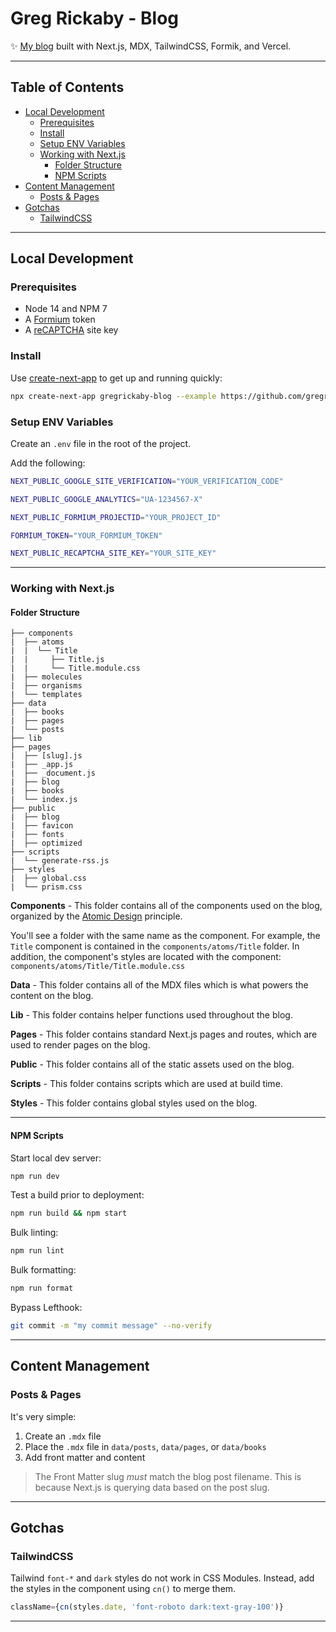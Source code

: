 # Greg Rickaby - Blog <!-- omit in toc -->

✨ [My blog](https://blog.gregrickaby.com) built with Next.js, MDX, TailwindCSS, Formik, and Vercel.

---

## Table of Contents <!-- omit in toc -->

- [Local Development](#local-development)
  - [Prerequisites](#prerequisites)
  - [Install](#install)
  - [Setup ENV Variables](#setup-env-variables)
  - [Working with Next.js](#working-with-nextjs)
    - [Folder Structure](#folder-structure)
    - [NPM Scripts](#npm-scripts)
- [Content Management](#content-management)
  - [Posts & Pages](#posts--pages)
- [Gotchas](#gotchas)
  - [TailwindCSS](#tailwindcss)

---

## Local Development

### Prerequisites

- Node 14 and NPM 7
- A [Formium](https://formium.io/) token
- A [reCAPTCHA](https://developers.google.com/recaptcha/) site key

### Install

Use [create-next-app](https://www.npmjs.com/package/create-next-app) to get up and running quickly:

```bash
npx create-next-app gregrickaby-blog --example https://github.com/gregrickaby/blog
```

### Setup ENV Variables

Create an `.env` file in the root of the project.

Add the following:

```bash
NEXT_PUBLIC_GOOGLE_SITE_VERIFICATION="YOUR_VERIFICATION_CODE"
```

```bash
NEXT_PUBLIC_GOOGLE_ANALYTICS="UA-1234567-X"
```

```bash
NEXT_PUBLIC_FORMIUM_PROJECTID="YOUR_PROJECT_ID"
```

```bash
FORMIUM_TOKEN="YOUR_FORMIUM_TOKEN"
```

```bash
NEXT_PUBLIC_RECAPTCHA_SITE_KEY="YOUR_SITE_KEY"
```

---

### Working with Next.js

#### Folder Structure

```text
├── components
|  ├── atoms
|  |  └── Title
|  |     ├── Title.js
|  |     └── Title.module.css
|  ├── molecules
|  ├── organisms
|  └── templates
├── data
|  ├── books
|  ├── pages
|  └── posts
├── lib
├── pages
|  ├── [slug].js
|  ├── _app.js
|  ├── _document.js
|  ├── blog
|  ├── books
|  └── index.js
├── public
|  ├── blog
|  ├── favicon
|  ├── fonts
|  ├── optimized
├── scripts
|  └── generate-rss.js
├── styles
|  ├── global.css
|  └── prism.css
```

**Components** - This folder contains all of the components used on the blog, organized by the [Atomic Design](https://bradfrost.com/blog/post/atomic-web-design/) principle.

You'll see a folder with the same name as the component. For example, the `Title` component is contained in the `components/atoms/Title` folder. In addition, the component's styles are located with the component: `components/atoms/Title/Title.module.css`

**Data** - This folder contains all of the MDX files which is what powers the content on the blog.

**Lib** - This folder contains helper functions used throughout the blog.

**Pages** - This folder contains standard Next.js pages and routes, which are used to render pages on the blog.

**Public** - This folder contains all of the static assets used on the blog.

**Scripts** - This folder contains scripts which are used at build time.

**Styles** - This folder contains global styles used on the blog.

---

#### NPM Scripts

Start local dev server:

```bash
npm run dev
```

Test a build prior to deployment:

```bash
npm run build && npm start
```

Bulk linting:

```bash
npm run lint
```

Bulk formatting:

```bash
npm run format
```

Bypass Lefthook:

```bash
git commit -m "my commit message" --no-verify
```

---

## Content Management

### Posts & Pages

It's very simple:

1. Create an `.mdx` file
2. Place the `.mdx` file in `data/posts`, `data/pages`, or `data/books`
3. Add front matter and content

> The Front Matter slug _must_ match the blog post filename. This is because Next.js is querying data based on the post slug.

---

## Gotchas

### TailwindCSS

Tailwind `font-*` and `dark` styles do not work in CSS Modules. Instead, add the styles in the component using `cn()` to merge them.

```js
className={cn(styles.date, 'font-roboto dark:text-gray-100')}
```

---
